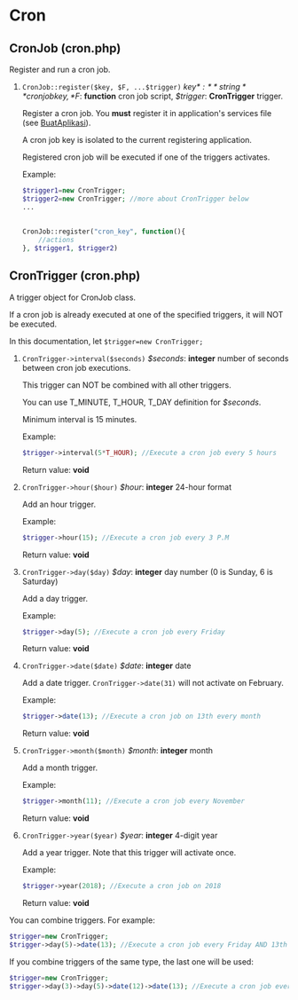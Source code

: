 # Cron

## CronJob (cron.php)

Register and run a cron job. 

1. `CronJob::register($key, $F, ...$trigger)` *$key*: **string** cron job key, *$F*: **function** cron job script, *$trigger*: **CronTrigger** trigger.

   Register a cron job. You **must** register it in application's services file (see [BuatAplikasi](BuatAplikasi.md)).

   A cron job key is isolated to the current registering application.

   Registered cron job will be executed if one of the triggers activates.

   Example:

   ```php
   $trigger1=new CronTrigger;
   $trigger2=new CronTrigger; //more about CronTrigger below
   ...
       
       
   CronJob::register("cron_key", function(){
       //actions
   }, $trigger1, $trigger2)
   ```

## CronTrigger (cron.php)

A trigger object for CronJob class.

If a cron job is already executed at one of the specified triggers, it will NOT be executed.

In this documentation, let `$trigger=new CronTrigger;`

1. `CronTrigger->interval($seconds)` *$seconds*: **integer** number of seconds between cron job executions.

   This trigger can NOT be combined with all other triggers.

   You can use T_MINUTE, T_HOUR, T_DAY definition for *$seconds*.

   Minimum interval is 15 minutes.

   Example: 

   ```php
   $trigger->interval(5*T_HOUR); //Execute a cron job every 5 hours
   ```

   Return value: **void**

2. `CronTrigger->hour($hour)` *$hour*: **integer** 24-hour format

   Add an hour trigger.

   Example:

   ```php
   $trigger->hour(15); //Execute a cron job every 3 P.M
   ```

   Return value: **void**

3. `CronTrigger->day($day)` *$day*: **integer** day number (0 is Sunday, 6 is Saturday)

   Add a day trigger.

   Example:

   ```php
   $trigger->day(5); //Execute a cron job every Friday
   ```

   Return value: **void**

4. `CronTrigger->date($date)` *$date*: **integer** date

   Add a date trigger. `CronTrigger->date(31)` will not activate on February.

   Example:

   ```php
   $trigger->date(13); //Execute a cron job on 13th every month
   ```

   Return value: **void**

5. `CronTrigger->month($month)` *$month*: **integer** month

   Add a month trigger.

   Example:

   ```php
   $trigger->month(11); //Execute a cron job every November
   ```

   Return value: **void**

6. `CronTrigger->year($year)` *$year*: **integer** 4-digit year

   Add a year trigger. Note that this trigger will activate once.

   Example:

   ```php
   $trigger->year(2018); //Execute a cron job on 2018
   ```

   Return value: **void**



You can combine triggers. For example:

```php
$trigger=new CronTrigger;
$trigger->day(5)->date(13); //Execute a cron job every Friday AND 13th
```

If you combine triggers of the same type, the last one will be used:

```php
$trigger=new CronTrigger;
$trigger->day(3)->day(5)->date(12)->date(13); //Execute a cron job every Friday AND 13th
```